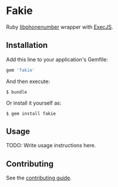 # Fakie

Ruby [libphonenumber](http://code.google.com/p/libphonenumber) wrapper with [ExecJS](https://github.com/sstephenson/execjs).

## Installation

Add this line to your application's Gemfile:

``` ruby
gem 'fakie'
```

And then execute:

    $ bundle

Or install it yourself as:

    $ gem install fakie

## Usage

TODO: Write usage instructions here.

## Contributing

See the [contributing guide](Contributing.markdown).
